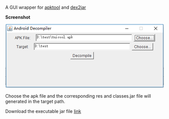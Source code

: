 A GUI wrapper for [apktool](http://ibotpeaches.github.io/Apktool/) and [dex2jar](https://github.com/pxb1988/dex2jar)

**Screenshot**

![Screenshot](./screenshot.png)

Choose the apk file and the corresponding res and classes.jar file will generated in the target path.


Download the executable jar file [link](https://raw.githubusercontent.com/CloudHuang/AndroidDecompiler/master/AndroidDecompiler.jar)
